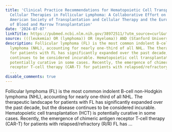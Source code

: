 ```yaml
---
title: 'Clinical Practice Recommendations for Hematopoietic Cell Transplantation and
  Cellular Therapies in Follicular Lymphoma: A Collaborative Effort on behalf of The
  American Society of Transplantation and Cellular Therapy and the European Society
  of Blood and Marrow Transplantation'
date: '2024-07-07'
linkTitle: https://pubmed.ncbi.nlm.nih.gov/38972511/?utm_source=curl&utm_medium=rss&utm_campaign=pubmed-2&utm_content=1Rkszs2HVZ2RHP33OibaNFew6VK-LzjJWTD4GwmLlk8B-wCceh&fc=20220923065203&ff=20240708182534&v=2.18.0.post9+e462414
source: (((leukemia) OR (lymphoma)) OR (myeloma)) AND (Stanford University[Affiliation])
description: Follicular lymphoma (FL) is the most common indolent B-cell non-Hodgkin
  lymphoma (NHL), accounting for nearly one-third of all NHL. The therapeutic landscape
  for patients with FL has significantly expanded over the past decade, but the disease
  continues to be considered incurable. Hematopoietic cell transplantation (HCT) is
  potentially curative in some cases. Recently, the emergence of chimeric antigen
  receptor T-cell therapy (CAR-T) for patients with relapsed/refractory (R/R) FL has
  ...
disable_comments: true
---
```

Follicular lymphoma (FL) is the most common indolent B-cell non-Hodgkin lymphoma (NHL), accounting for nearly one-third of all NHL. The therapeutic landscape for patients with FL has significantly expanded over the past decade, but the disease continues to be considered incurable. Hematopoietic cell transplantation (HCT) is potentially curative in some cases. Recently, the emergence of chimeric antigen receptor T-cell therapy (CAR-T) for patients with relapsed/refractory (R/R) FL has ...